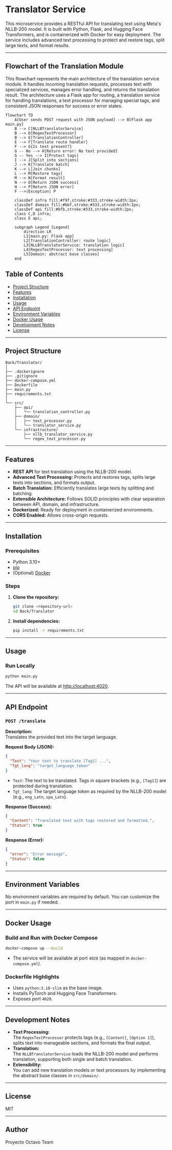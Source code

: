 # Translator Service

This microservice provides a RESTful API for translating text using Meta's NLLB-200 model. It is built with Python, Flask, and Hugging Face Transformers, and is containerized with Docker for easy deployment. The service includes advanced text processing to protect and restore tags, split large texts, and format results.

---

## Flowchart of the Translation Module

This flowchart represents the main architecture of the translation service module. It handles incoming translation requests, processes text with specialized services, manages error handling, and returns the translation result. The architecture uses a Flask app for routing, a translation service for handling translations, a text processor for managing special tags, and consistent JSON responses for success or error states.

```mermaid
flowchart TD
    A[User sends POST request with JSON payload] --> B[Flask app main.py]
    B --> C[NLLBTranslatorService]
    B --> D[RegexTextProcessor]
    B --> E[TranslationController]
    E --> F[Translate route handler]
    F --> G{Is text present?}
    G -- No --> H[Return error: No text provided]
    G -- Yes --> I[Protect tags]
    I --> J[Split into sections]
    J --> K[Translate batch]
    K --> L[Join chunks]
    L --> M[Restore tags]
    M --> N[Format result]
    N --> O[Return JSON success]
    H --> P[Return JSON error]
    F -->|Exception| P

    classDef infra fill:#f9f,stroke:#333,stroke-width:2px;
    classDef domain fill:#bbf,stroke:#333,stroke-width:2px;
    classDef api fill:#bfb,stroke:#333,stroke-width:2px;
    class C,D infra;
    class E api;

    subgraph Legend [Legend]
        direction LR
        L1[main.py: Flask app]
        L2[TranslationController: route logic]
        L3[NLLBTranslatorService: translation logic]
        L4[RegexTextProcessor: text processing]
        L5[Domain: abstract base classes]
    end
```


## Table of Contents

- [Project Structure](#project-structure)
- [Features](#features)
- [Installation](#installation)
- [Usage](#usage)
- [API Endpoint](#api-endpoint)
- [Environment Variables](#environment-variables)
- [Docker Usage](#docker-usage)
- [Development Notes](#development-notes)
- [License](#license)

---

## Project Structure

```
Back/Translator/
│
├── .dockerignore
├── .gitignore
├── docker-compose.yml
├── Dockerfile
├── main.py
├── requirements.txt
│
└── src/
    ├── api/
    │   └── translation_controller.py
    ├── domain/
    │   ├── text_processor.py
    │   └── translator_service.py
    └── infrastructure/
        ├── nllb_translator_service.py
        └── regex_text_processor.py
```

---

## Features

- **REST API** for text translation using the NLLB-200 model.
- **Advanced Text Processing:** Protects and restores tags, splits large texts into sections, and formats output.
- **Batch Translation:** Efficiently translates large texts by splitting and batching.
- **Extensible Architecture:** Follows SOLID principles with clear separation between API, domain, and infrastructure.
- **Dockerized:** Ready for deployment in containerized environments.
- **CORS Enabled:** Allows cross-origin requests.

---

## Installation

### Prerequisites

- Python 3.10+
- [pip](https://pip.pypa.io/en/stable/)
- (Optional) [Docker](https://www.docker.com/)

### Steps

1. **Clone the repository:**
   ```sh
   git clone <repository-url>
   cd Back/Translator
   ```

2. **Install dependencies:**
   ```sh
   pip install -r requirements.txt
   ```

---

## Usage

### Run Locally

```sh
python main.py
```

The API will be available at [http://localhost:4020](http://localhost:4020).

---

## API Endpoint

### `POST /translate`

**Description:**  
Translates the provided text into the target language.

**Request Body (JSON):**
```json
{
  "Text": "Your text to translate [Tag1] ...",
  "Tgt_lang": "target_language_token"
}
```
- `Text`: The text to be translated. Tags in square brackets (e.g., `[Tag1]`) are protected during translation.
- `Tgt_lang`: The target language token as required by the NLLB-200 model (e.g., `eng_Latn`, `spa_Latn`).

**Response (Success):**
```json
{
  "Content": "Translated text with tags restored and formatted.",
  "Status": true
}
```

**Response (Error):**
```json
{
  "error": "Error message",
  "Status": false
}
```

---

## Environment Variables

No environment variables are required by default. You can customize the port in `main.py` if needed.

---

## Docker Usage

### Build and Run with Docker Compose

```sh
docker-compose up --build
```

- The service will be available at port `4020` (as mapped in `docker-compose.yml`).

### Dockerfile Highlights

- Uses `python:3.10-slim` as the base image.
- Installs PyTorch and Hugging Face Transformers.
- Exposes port `4020`.

---

## Development Notes

- **Text Processing:**  
  The `RegexTextProcessor` protects tags (e.g., `[Content]`, `[Option 1]`), splits text into manageable sections, and formats the final output.
- **Translation:**  
  The `NLLBTranslatorService` loads the NLLB-200 model and performs translation, supporting both single and batch translation.
- **Extensibility:**  
  You can add new translation models or text processors by implementing the abstract base classes in `src/domain/`.

---

## License

MIT

---

## Author

Proyecto Octavo Team
